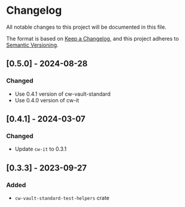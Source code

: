 # Changelog

All notable changes to this project will be documented in this file.

The format is based on [Keep a Changelog](https://keepachangelog.com/en/1.0.0/),
and this project adheres to [Semantic Versioning](https://semver.org/spec/v2.0.0.html).

## [0.5.0] - 2024-08-28

### Changed

- Use 0.4.1 version of cw-vault-standard
- Use 0.4.0 version of cw-it

## [0.4.1] - 2024-03-07

### Changed

- Update `cw-it` to 0.3.1

## [0.3.3] - 2023-09-27

### Added

- `cw-vault-standard-test-helpers` crate
